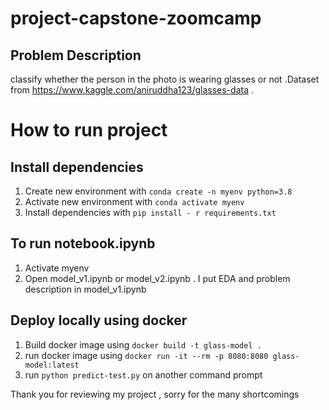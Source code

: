 # project-capstone-zoomcamp

## Problem Description

classify whether the person in the photo is wearing glasses or not .Dataset from https://www.kaggle.com/aniruddha123/glasses-data . 

# How to run project

## Install dependencies
1. Create new environment with `conda create -n myenv python=3.8`
2. Activate new environment with `conda activate myenv`
3. Install dependencies with `pip install - r requirements.txt`

## To run notebook.ipynb
1. Activate myenv
2. Open model_v1.ipynb or model_v2.ipynb . I put EDA and problem description in model_v1.ipynb


## Deploy locally using docker
1. Build docker image using `docker build -t glass-model .`
2. run docker image using `docker run -it --rm -p 8080:8080 glass-model:latest`
3. run `python predict-test.py` on another command prompt 

Thank you for reviewing my project , sorry for the many shortcomings

